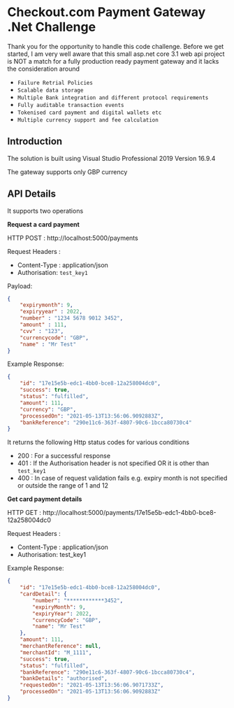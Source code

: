 # Checkout.com Payment Gateway .Net Challenge

Thank you for the opportunity to handle this code challenge. 
Before we get started, I am very well aware that this small asp.net core 3.1 web api project is NOT a match for a fully production ready payment gateway and it lacks the consideration around 

- `Failure Retrial Policies`
- `Scalable data storage`
- `Multiple Bank integration and different protocol requirements`
- `Fully auditable transaction events`
- `Tokenised card payment and digital wallets etc`
- `Multiple currency support and fee calculation`


## Introduction

The solution is built using Visual Studio Professional 2019 Version 16.9.4

The gateway supports only GBP currency


## API Details

It supports two operations

**Request a card payment**

HTTP POST : http://localhost:5000/payments

Request Headers :

- Content-Type : application/json
- Authorisation: `test_key1`

Payload:
```json
{
    "expirymonth": 9,
    "expiryyear" : 2022,
    "number" : "1234 5678 9012 3452",
    "amount" : 111,
    "cvv" : "123",
    "currencycode": "GBP",
    "name" : "Mr Test"
}
```

Example Response:


```json
{
    "id": "17e15e5b-edc1-4bb0-bce8-12a258004dc0",
    "success": true,
    "status": "fulfilled",
    "amount": 111,
    "currency": "GBP",
    "processedOn": "2021-05-13T13:56:06.9092883Z",
    "bankReference": "290e11c6-363f-4807-90c6-1bcca80730c4"
}
```

It returns the following Http status codes for various conditions

- 200 : For a successful response
- 401 : If the Authorisation header is not specified OR it is other than `test_key1`
- 400 : In case of request validation fails e.g. expiry month is not specified or outside the range of 1 and 12


**Get card payment details**

HTTP GET : http://localhost:5000/payments/17e15e5b-edc1-4bb0-bce8-12a258004dc0

Request Headers :

- Content-Type : application/json
- Authorisation: test_key1

Example Response:

```json
{
    "id": "17e15e5b-edc1-4bb0-bce8-12a258004dc0",
    "cardDetail": {
        "number": "************3452",
        "expiryMonth": 9,
        "expiryYear": 2022,
        "currencyCode": "GBP",
        "name": "Mr Test"
    },
    "amount": 111,
    "merchantReference": null,
    "merchantId": "M_1111",
    "success": true,
    "status": "fulfilled",
    "bankReference": "290e11c6-363f-4807-90c6-1bcca80730c4",
    "bankDetails": "authorised",
    "requestedOn": "2021-05-13T13:56:06.9071733Z",
    "processedOn": "2021-05-13T13:56:06.9092883Z"
}
```




